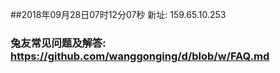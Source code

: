 ##2018年09月28日07时12分07秒 新址: 159.65.10.253
### 兔友常见问题及解答: https://github.com/wanggonging/d/blob/w/FAQ.md
